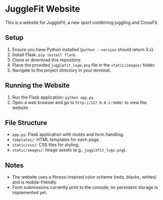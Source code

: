 # JuggleFit Website

This is a website for JuggleFit, a new sport combining juggling and CrossFit.

## Setup

1. Ensure you have Python installed (`python --version` should return 3.x).
2. Install Flask: `pip install flask`.
3. Clone or download this repository.
4. Place the provided `jugglefit_logo.png` file in the `static/images/` folder.
5. Navigate to the project directory in your terminal.

## Running the Website

1. Run the Flask application: `python app.py`.
2. Open a web browser and go to `http://127.0.0.1:5000/` to view the website.

## File Structure

- `app.py`: Flask application with routes and form handling.
- `templates/`: HTML templates for each page.
- `static/css/`: CSS files for styling.
- `static/images/`: Image assets (e.g., `jugglefit_logo.png`).

## Notes

- The website uses a fitness-inspired color scheme (reds, blacks, whites) and is mobile-friendly.
- Form submissions currently print to the console; no persistent storage is implemented yet.
